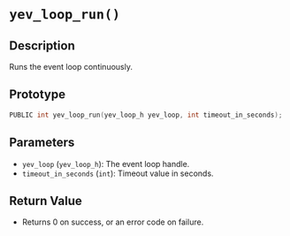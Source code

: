 # `yev_loop_run()`

## Description
Runs the event loop continuously.

## Prototype
```c
PUBLIC int yev_loop_run(yev_loop_h yev_loop, int timeout_in_seconds);
```

## Parameters
- `yev_loop` (`yev_loop_h`): The event loop handle.
- `timeout_in_seconds` (`int`): Timeout value in seconds.

## Return Value
- Returns 0 on success, or an error code on failure.
